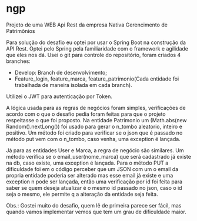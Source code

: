 # ngp
Projeto de uma WEB Api Rest da empresa Nativa Gerencimento de Patrimônios

Para solução do desafio eu optei por usar o Spring Boot na construção da API Rest.
Optei pelo Spring pela familiaridade com o framework e agilidade que eles nos dá. Usei o git para controle do repositório, foram criados 4 branches:
 - Develop: Branch de desenvolvimento;
 - Feature_login, feature_marca, feature_patrimonio(Cada entidade foi trabalhada de maneira isolada em cada branch).
 
 Utilizei o JWT para autenticação por Token.

A lógica usada para as regras de negócios foram simples, verificações de acordo com o que o desafio pedia foram feitas para que o projeto respeitasse o que foi proposto.
Na entidade Patrimonio um (Math.abs(new Random().nextLong()) foi usado para gerar o n_tombo aleatorio, inteiro e positivo. Um método foi criado para verificar se o json que é passado no método put vem com o n_tombo, caso venha, uma exception é lançada.

Já para as entidades User e Marca, a regra de negócio são similares. Um método verifica se o email_user(nome_marca) que será cadastrado já existe na db, caso existe, uma exception é lançada. Para o método PUT a dificuldade foi em o código perceber que um JSON com um o email da propria entidade poderia ser alterado mas esse email já existe e uma exception n pode ser lançada, então uma verificação por id foi feita para saber se quem deseja atualizar é o mesmo id passado no json, caso o id seja o mesmo, ele permite q a alteração da entidade seja feita.

Obs.: Gostei muito do desafio, quem lê de primeira parece ser fácil, mas quando vamos implementar vemos que tem um grau de dificuldade maior.
